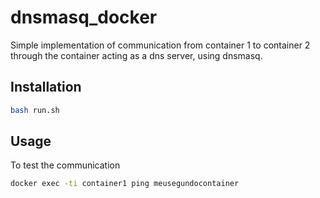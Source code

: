# dnsmasq_docker

Simple implementation of communication from container 1 to container 2 through the container acting as a dns server, using dnsmasq.

## Installation

```bash
bash run.sh
```
## Usage
To test the communication 

```bash
docker exec -ti container1 ping meusegundocontainer
```